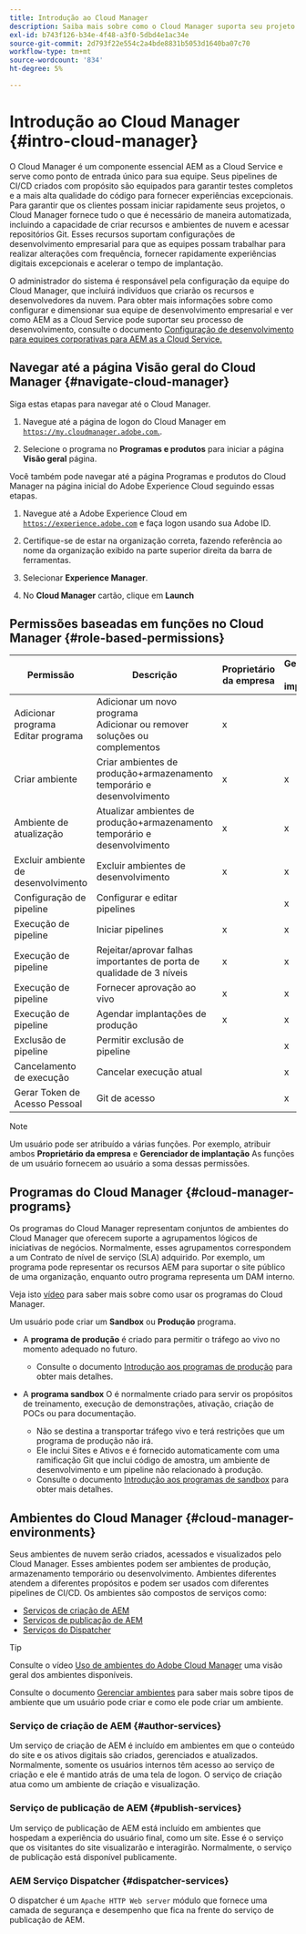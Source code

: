 ```yaml
---
title: Introdução ao Cloud Manager
description: Saiba mais sobre como o Cloud Manager suporta seu projeto de AEM por meio de programas, ambientes e pipelines.
exl-id: b743f126-b34e-4f48-a3f0-5dbd4e1ac34e
source-git-commit: 2d793f22e554c2a4bde8831b5053d1640ba07c70
workflow-type: tm+mt
source-wordcount: '834'
ht-degree: 5%

---
```


# Introdução ao Cloud Manager {#intro-cloud-manager}

O Cloud Manager é um componente essencial AEM as a Cloud Service e serve como ponto de entrada único para sua equipe. Seus pipelines de CI/CD criados com propósito são equipados para garantir testes completos e a mais alta qualidade do código para fornecer experiências excepcionais. Para garantir que os clientes possam iniciar rapidamente seus projetos, o Cloud Manager fornece tudo o que é necessário de maneira automatizada, incluindo a capacidade de criar recursos e ambientes de nuvem e acessar repositórios Git. Esses recursos suportam configurações de desenvolvimento empresarial para que as equipes possam trabalhar para realizar alterações com frequência, fornecer rapidamente experiências digitais excepcionais e acelerar o tempo de implantação.

O administrador do sistema é responsável pela configuração da equipe do Cloud Manager, que incluirá indivíduos que criarão os recursos e desenvolvedores da nuvem. Para obter mais informações sobre como configurar e dimensionar sua equipe de desenvolvimento empresarial e ver como AEM as a Cloud Service pode suportar seu processo de desenvolvimento, consulte o documento [Configuração de desenvolvimento para equipes corporativas para AEM as a Cloud Service.](/help/implementing/cloud-manager/managing-code/enterprise-team-dev-setup.md)

## Navegar até a página Visão geral do Cloud Manager {#navigate-cloud-manager}

Siga estas etapas para navegar até o Cloud Manager.

1. Navegue até a página de logon do Cloud Manager em [`https://my.cloudmanager.adobe.com`.](https://my.cloudmanager.adobe.com/).

1. Selecione o programa no **Programas e produtos** para iniciar a página **Visão geral** página.

Você também pode navegar até a página Programas e produtos do Cloud Manager na página inicial do Adobe Experience Cloud seguindo essas etapas.

1. Navegue até a Adobe Experience Cloud em [`https://experience.adobe.com`](https://experience.adobe.com) e faça logon usando sua Adobe ID.

1. Certifique-se de estar na organização correta, fazendo referência ao nome da organização exibido na parte superior direita da barra de ferramentas.

1. Selecionar **Experience Manager**.

1. No **Cloud Manager** cartão, clique em **Launch**

## Permissões baseadas em funções no Cloud Manager {#role-based-permissions}

| Permissão | Descrição | Proprietário da empresa | Gerenciador de implantação | Gerenciador de programas | Desenvolvedor |
|--- |--- |--- |--- |--- |--- |
| Adicionar programa<br>Editar programa | Adicionar um novo programa<br>Adicionar ou remover soluções ou complementos | x |  |  |  |
| Criar ambiente | Criar ambientes de produção+armazenamento temporário e desenvolvimento | x | x |  |  |
| Ambiente de atualização | Atualizar ambientes de produção+armazenamento temporário e desenvolvimento | x | x |  |  |
| Excluir ambiente de desenvolvimento | Excluir ambientes de desenvolvimento | x | x |  |  |
| Configuração de pipeline | Configurar e editar pipelines |  | x |  |  |
| Execução de pipeline | Iniciar pipelines | x | x |  |  |
| Execução de pipeline | Rejeitar/aprovar falhas importantes de porta de qualidade de 3 níveis | x | x | x |  |
| Execução de pipeline | Fornecer aprovação ao vivo | x | x | x |  |
| Execução de pipeline | Agendar implantações de produção | x | x | x |  |
| Exclusão de pipeline | Permitir exclusão de pipeline |  | x |  |  |
| Cancelamento de execução | Cancelar execução atual |  | x |  |  |
| Gerar Token de Acesso Pessoal | Git de acesso |  | x |  | x |

>[!NOTE]
>
>Um usuário pode ser atribuído a várias funções. Por exemplo, atribuir ambos **Proprietário da empresa** e **Gerenciador de implantação** As funções de um usuário fornecem ao usuário a soma dessas permissões.

## Programas do Cloud Manager {#cloud-manager-programs}

Os programas do Cloud Manager representam conjuntos de ambientes do Cloud Manager que oferecem suporte a agrupamentos lógicos de iniciativas de negócios. Normalmente, esses agrupamentos correspondem a um Contrato de nível de serviço (SLA) adquirido. Por exemplo, um programa pode representar os recursos AEM para suportar o site público de uma organização, enquanto outro programa representa um DAM interno.


Veja isto [vídeo](https://experienceleague.adobe.com/docs/experience-manager-learn/cloud-service/cloud-manager/programs.html) para saber mais sobre como usar os programas do Cloud Manager.

Um usuário pode criar um **Sandbox** ou **Produção** programa.

* A **programa de produção** é criado para permitir o tráfego ao vivo no momento adequado no futuro.
   * Consulte o documento [Introdução aos programas de produção](/help/implementing/cloud-manager/getting-access-to-aem-in-cloud/introduction-production-programs.md) para obter mais detalhes.

* A **programa sandbox** O é normalmente criado para servir os propósitos de treinamento, execução de demonstrações, ativação, criação de POCs ou para documentação.
   * Não se destina a transportar tráfego vivo e terá restrições que um programa de produção não irá.
   * Ele inclui Sites e Ativos e é fornecido automaticamente com uma ramificação Git que inclui código de amostra, um ambiente de desenvolvimento e um pipeline não relacionado à produção.
   * Consulte o documento [Introdução aos programas de sandbox](/help/implementing/cloud-manager/getting-access-to-aem-in-cloud/introduction-sandbox-programs.md) para obter mais detalhes.

## Ambientes do Cloud Manager {#cloud-manager-environments}

Seus ambientes de nuvem serão criados, acessados e visualizados pelo Cloud Manager. Esses ambientes podem ser ambientes de produção, armazenamento temporário ou desenvolvimento. Ambientes diferentes atendem a diferentes propósitos e podem ser usados com diferentes pipelines de CI/CD. Os ambientes são compostos de serviços como:

* [Serviços de criação de AEM](#author-services)
* [Serviços de publicação de AEM](#publish-services)
* [Serviços do Dispatcher](#dispatcher-services)

>[!TIP]
>
> Consulte o vídeo [Uso de ambientes do Adobe Cloud Manager](https://experienceleague.adobe.com/docs/experience-manager-learn/cloud-service/cloud-manager/environments.html) uma visão geral dos ambientes disponíveis.
>
>Consulte o documento [Gerenciar ambientes](/help/implementing/cloud-manager/manage-environments.md) para saber mais sobre tipos de ambiente que um usuário pode criar e como ele pode criar um ambiente.

### Serviço de criação de AEM {#author-services}

Um serviço de criação de AEM é incluído em ambientes em que o conteúdo do site e os ativos digitais são criados, gerenciados e atualizados. Normalmente, somente os usuários internos têm acesso ao serviço de criação e ele é mantido atrás de uma tela de logon. O serviço de criação atua como um ambiente de criação e visualização.

### Serviço de publicação de AEM {#publish-services}

Um serviço de publicação de AEM está incluído em ambientes que hospedam a experiência do usuário final, como um site. Esse é o serviço que os visitantes do site visualizarão e interagirão. Normalmente, o serviço de publicação está disponível publicamente.

### AEM Serviço Dispatcher {#dispatcher-services}

O dispatcher é um `Apache HTTP Web server` módulo que fornece uma camada de segurança e desempenho que fica na frente do serviço de publicação de AEM.
